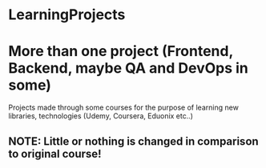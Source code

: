 # LearningProjects
# More than one project (Frontend, Backend, maybe QA and DevOps in some)

Projects made through some courses for the purpose of learning new libraries, technologies (Udemy, Coursera, Eduonix etc..)

## NOTE: Little or nothing is changed in comparison to original course!
